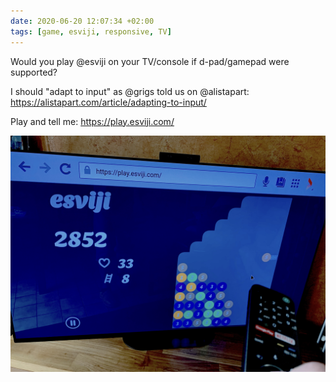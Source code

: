 ```yaml
---
date: 2020-06-20 12:07:34 +02:00
tags: [game, esviji, responsive, TV]
---
```


Would you play @esviji on your TV/console if d-pad/gamepad were supported?

I should "adapt to input" as @grigs told us on @alistapart: https://alistapart.com/article/adapting-to-input/

Play and tell me: https://play.esviji.com/

![esviji played on an Android TV](esviji-on-tv.jpg)
